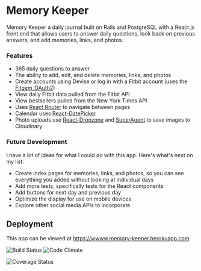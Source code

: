 # Memory Keeper

Memory Keeper a daily journal built on Rails and PostgreSQL with a React.js front end that allows
users to answer daily questions, look back on previous answers, and add memories, links, and photos.

### Features

- 365 daily questions to answer
- The ability to add, edit, and delete memories, links, and photos
- Create accounts using Devise or log in with a Fitbit account (uses the [Fitgem_OAuth2](https://github.com/gupta-ankit/fitgem_oauth2))
- View daily Fitbit data pulled from the Fitbit API
- View bestsellers pulled from the New York Times API
- Uses [React Router](https://github.com/ReactTraining/react-router) to navigate between pages
- Calendar uses [React-DatePicker](https://github.com/Hacker0x01/react-datepicker)
- Photo uploads use [React-Dropzone](https://github.com/okonet/react-dropzone) and [SuperAgent](https://github.com/visionmedia/superagent) to save images to Cloudinary

### Future Development

I have a lot of ideas for what I could do with this app. Here's what's next on my list:
- Create index pages for memories, links, and photos, so you can see everything you added without looking at individual days
- Add more tests, specifically tests for the React components
- Add buttons for next day and previous day
- Optimize the display for use on mobile devices
- Explore other social media APIs to incorporate

## Deployment

This app can be viewed at https://wwww.memory-keeper.herokuapp.com

![Build Status](https://codeship.com/projects/80975840-c931-0134-9c9f-3a0fd8dae151/status?branch=master)
![Code Climate](https://codeclimate.com/github/marjielam/memory-keeper.png)
<!-- ![Coverage Status](https://coveralls.io/repos/marjielam/memory-keeper/badge.png) -->
![Coverage Status](https://coveralls.io/repos/github/marjielam/memory-keeper/badge.svg?branch=master)

